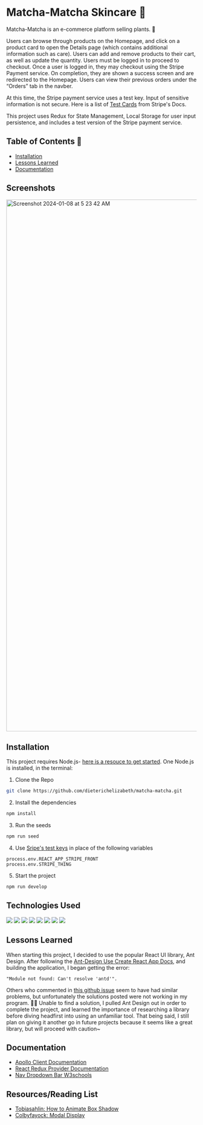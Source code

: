 # Matcha-Matcha Skincare 🍵

Matcha-Matcha is an e-commerce platform selling plants. 🌻

Users can browse through products on the Homepage, and click on a product card to open the Details page (which contains additional information such as care). Users can add and remove products to their cart, as well as update the quantity. Users must be logged in to proceed to checkout. Once a user is logged in, they may checkout using the Stripe Payment service. On completion, they are shown a success screen and are redirected to the Homepage. Users can view their previous orders under the “Orders” tab in the navber.

At this time, the Stripe payment service uses a test key. Input of sensitive information is not secure. Here is a list of [Test Cards](https://stripe.com/docs/testing) from Stripe's Docs.

This project uses Redux for State Management, Local Storage for user input persistence, and includes a test version of the Stripe payment service.

## Table of Contents 🌱

- [Installation](#Installation)
- [Lessons Learned](#Lessons-Learned)
- [Documentation](#Documentation)

## Screenshots

<img width="1403" alt="Screenshot 2024-01-08 at 5 23 42 AM" src="https://github.com/dieterichelizabeth/matcha-matcha/assets/95142863/5c64d042-fbb7-4dd9-86d8-c7e57c5c03a3">

## Installation

This project requires Node.js- [here is a resouce to get started](https://nodejs.org/en/). One Node.js is installed, in the terminal:

1. Clone the Repo

```bash
git clone https://github.com/dieterichelizabeth/matcha-matcha.git
```

2. Install the dependencies

```bash
npm install
```

3. Run the seeds

```bash
npm run seed
```

4. Use [Sripe's test keys](https://stripe.com/docs/keys) in place of the following variables

```
process.env.REACT_APP_STRIPE_FRONT
process.env.STRIPE_THING
```

5. Start the project

```bash
npm run develop
```

## Technologies Used

<img src="https://img.shields.io/badge/react%20os-0088CC?style=for-the-badge&logo=reactos&logoColor=white" /> <img src="https://img.shields.io/badge/Node%20js-339933?style=for-the-badge&logo=nodedotjs&logoColor=white" /> <img src="https://img.shields.io/badge/Express%20js-000000?style=for-the-badge&logo=express&logoColor=white"/> <img src="https://img.shields.io/badge/JavaScript-323330?style=for-the-badge&logo=javascript&logoColor=F7DF1E" /> <img src="https://img.shields.io/badge/Apollo%20GraphQL-311C87?&style=for-the-badge&logo=Apollo%20GraphQL&logoColor=white" /> <img src="https://img.shields.io/badge/Stripe-626CD9?style=for-the-badge&logo=Stripe&logoColor=white"/> <img src="https://img.shields.io/badge/JWT-000000?style=for-the-badge&logo=JSON%20web%20tokens&logoColor=white" /> <img src="https://img.shields.io/badge/Redux-593D88?style=for-the-badge&logo=redux&logoColor=white" />

## Lessons Learned

When starting this project, I decided to use the popular React UI library, Ant Design. After following the [Ant-Design Use Create React App Docs](https://ant.design/docs/react/use-with-create-react-app), and building the application, I began getting the error:

```
"Module not found: Can't resolve 'antd'".
```

Others who commented in [this github issue](https://github.com/ant-design/ant-design/issues/12169) seem to have had similar problems, but unfortunately the solutions posted were not working in my program. 😵‍💫 Unable to find a solution, I pulled Ant Design out in order to complete the project, and learned the importance of researching a library before diving headfirst into using an unfamiliar tool. That being said, I still plan on giving it another go in future projects because it seems like a great library, but will proceed with caution~

## Documentation

- [Apollo Client Documentation](https://www.apollographql.com/docs/react/get-started/)
- [React Redux Provider Documentation](https://react-redux.js.org/api/provider)
- [Nav Dropdown Bar W3schools](https://www.w3schools.com/howto/howto_css_dropdown_navbar.asp)

## Resources/Reading List

- [Tobiasahlin: How to Animate Box Shadow](https://tobiasahlin.com/blog/how-to-animate-box-shadow/)
- [Colbyfayock: Modal Display](https://www.youtube.com/watch?v=rWfhwW9forg&t=705s)
